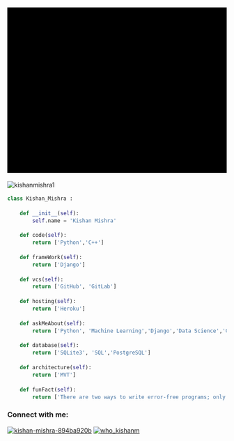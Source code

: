 <h1 ><img src="https://github.com/KishanMishra1/Datasets-Here/blob/main/ezgif.com-gif-maker%20(1).gif?raw=true"width="950" height="380" align="center" /img></h1>
<!-- <img src="https://64.media.tumblr.com/9c55ed34bcd091fd2df8a210cb480ee9/139fc90e5349c2ae-33/s2048x3072/926528e84f4083ee9fbc670370e8ba3c18f5e869.gif"width="870" height="340" align="center"/> -->

<p align="left"> <img src="https://komarev.com/ghpvc/?username=kishanmishra1&label=Profile%20views&color=0e75b6&style=flat" alt="kishanmishra1" /></p>


```python
class Kishan_Mishra : 

    def __init__(self):
        self.name = 'Kishan Mishra'

    def code(self):
        return ['Python','C++'] 
        
    def frameWork(self):
        return ['Django'] 
    
    def vcs(self):
        return ['GitHub', 'GitLab']
        
    def hosting(self):
        return ['Heroku'] 

    def askMeAbout(self):
        return ['Python', 'Machine Learning','Django','Data Science','Competitive coding'] 

    def database(self):
        return ['SQLite3', 'SQL','PostgreSQL']

    def architecture(self):
        return ['MVT']
        
    def funFact(self):
        return ['There are two ways to write error-free programs; only the third one works']  
  ```
        
        
<h3 align="left">Connect with me:</h3>
<p align="left">
<a href="https://linkedin.com/in/kishan-mishra-894ba920b" target="blank"><img align="center" src="https://raw.githubusercontent.com/rahuldkjain/github-profile-readme-generator/master/src/images/icons/Social/linked-in-alt.svg" alt="kishan-mishra-894ba920b" height="30" width="40" /></a>
<a href="https://instagram.com/the_kishanm" target="blank"><img align="center" src="https://raw.githubusercontent.com/rahuldkjain/github-profile-readme-generator/master/src/images/icons/Social/instagram.svg" alt="who_kishanm" height="30" width="40" /></a>
</p>



